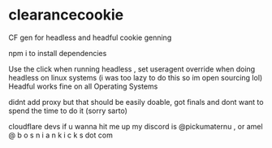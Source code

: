 # clearancecookie
CF gen for headless and headful cookie genning

npm i to install dependencies

Use the click when running headless , set useragent override when doing headless on linux systems (i was too lazy to do this so im open sourcing lol) 
Headful works fine on all Operating Systems

didnt add proxy but that should be easily doable, got finals and dont want to spend the time to do it (sorry sarto) 

cloudflare devs if u wanna hit me up my discord is @pickumaternu , or amel @ b o s n i a n k i c k s dot com
